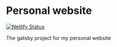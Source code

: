 # Personal website

[![Netlify Status](https://api.netlify.com/api/v1/badges/4698db8e-0a54-4ce7-a6a1-ac0d997ee94b/deploy-status)](https://app.netlify.com/sites/sad-kilby-2df4e2/deploys)

The gatsby project for my personal website